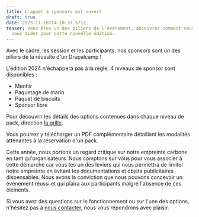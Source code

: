```yaml
---
title: L'appel à sponsors est ouvert
draft: true
date: 2023-11-16T14:10:37.571Z
teaser: Vous êtes un des piliers de l'événement, découvrez comment vous pouvez
  nous aider pour cette nouvelle édition.
---
```

Avec le cadre, les session et les participants, nos sponsors sont un des piliers de la réussite d'un Drupalcamp !

L'édition 2024 n'échappera pas à la règle, 4 niveaux de sponsor sont disponibles :

* Menhir
* Paquetage de marin
* Paquet de biscuits
* Sponsor libre

Pour découvrir les détails des options contenues dans chaque niveau de pack, direction [la grille](/sponsors/grille/).

Vous pourrez y télécharger un PDF complémentaire détaillant les modalités attenantes à la réservation d'un pack.

Cette année, nous portons un regard critique sur notre empreinte carbone en tant qu'organisateurs. Nous comptons sur vous pour vous associer à cette démarche car vous tes un des leviers qui nous permettra de limiter notre empreinte en évitant les documentations et objets publicitaires dispensables. Nous avons la conviction
 que nous pouvons concevoir un événement réussi et qui plaira aux participants malgré l'absence de ces éléments.

Si vous avez des questions sur le fonctionnement ou sur l'une des options, n'hésitez pas à [nous contacter](/contact/), nous vous répondrons avec plaisir.